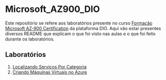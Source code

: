 # Microsoft_AZ900_DIO
Este repositório se refere aos laboratórios presente no curso [Formação Microsoft AZ-900 Certification](https://web.dio.me/track/formacao-microsoft-az-900-certification) da plataforma DIO. Aqui vão estar presentes diversos README que explicam o que foi visto nas aulas e o que foi feito durante os laboratórios.

## Laboratórios

1. [Localizando Serviços Por Categoria](https://github.com/Xang0/Microsoft_AZ900_DIO/blob/main/Lab1.md)
2. [Criando Máquinas Virtuais no Azure](https://github.com/Xang0/Microsoft_AZ900_DIO/blob/main/Lab2.md)
